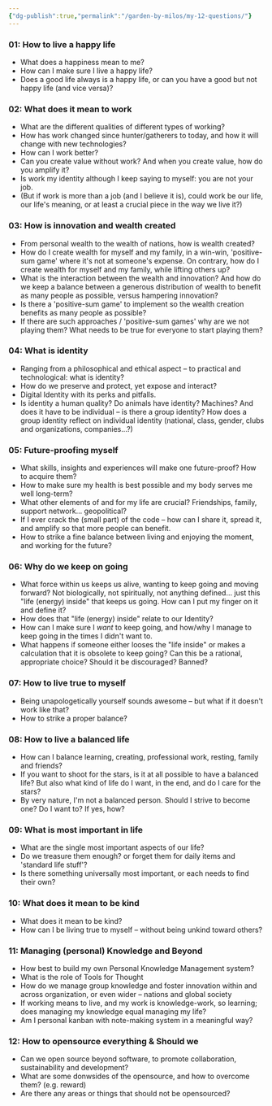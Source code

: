 ```yaml
---
{"dg-publish":true,"permalink":"/garden-by-milos/my-12-questions/"}
---
```



### 01: How to live a happy life
- What does a happiness mean to me?
- How can I make sure I live a happy life?
- Does a good life always is a happy life, or can you have a good but not happy life (and vice versa)?

### 02: What does it mean to work
- What are the different qualities of different types of working?
- How has work changed since hunter/gatherers to today, and how it will change with new technologies?
- How can I work better?
- Can you create value without work? And when you create value, how do you amplify it?
- Is work my identity although I keep saying to myself: you are not your job.
- (But if work is more than a job (and I believe it is), could work be our life, our life's meaning, or at least a crucial piece in the way we live it?)

### 03: How is innovation and wealth created
-   From personal wealth to the wealth of nations, how is wealth created?
-   How do I create wealth for myself and my family, in a win-win, 'positive-sum game' where it's not at someone's expense. On contrary, how do I create wealth for myself and my family, while lifting others up?
-   What is the interaction between the wealth and innovation? And how do we keep a balance between a generous distribution of wealth to benefit as many people as possible, versus hampering innovation?
-   Is there a 'positive-sum game' to implement so the wealth creation benefits as many people as possible?
-   If there are such approaches / 'positive-sum games' why are we not playing them? What needs to be true for everyone to start playing them?

### 04: What is identity
-   Ranging from a philosophical and ethical aspect – to practical and technological: what is identity?
-   How do we preserve and protect, yet expose and interact?
-   Digital Identity with its perks and pitfalls.
-   Is identity a human quality? Do animals have identity? Machines? And does it have to be individual – is there a group identity? How does a group identity reflect on individual identity (national, class, gender, clubs and organizations, companies...?)

### 05: Future-proofing myself
-   What skills, insights and experiences will make one future-proof? How to acquire them?
-   How to make sure my health is best possible and my body serves me well long-term?
-   What other elements of and for my life are crucial? Friendships, family, support network... geopolitical?
-   If I ever crack the (small part) of the code – how can I share it, spread it, and amplify so that more people can benefit.
-   How to strike a fine balance between living and enjoying the moment, and working for the future?

### 06: Why do we keep on going
-   What force within us keeps us alive, wanting to keep going and moving forward? Not biologically, not spiritually, not anything defined... just this "life (energy) inside" that keeps us going. How can I put my finger on it and define it?
-   How does that "life (energy) inside" relate to our Identity?
-   How can I make sure I _want_ to keep going, and how/why I manage to keep going in the times I didn't want to.
-   What happens if someone either looses the "life inside" or makes a calculation that it is obsolete to keep going? Can this be a rational, appropriate choice? Should it be discouraged? Banned?

### 07: How to live true to myself
-   Being unapologetically yourself sounds awesome – but what if it doesn't work like that?
-   How to strike a proper balance?

### 08: How to live a balanced life
-   How can I balance learning, creating, professional work, resting, family and friends?
-   If you want to shoot for the stars, is it at all possible to have a balanced life? But also what kind of life do I want, in the end, and do I care for the stars?
-   By very nature, I'm not a balanced person. Should I strive to become one? Do I want to? If yes, how?

### 09: What is most important in life
-   What are the single most important aspects of our life?
-   Do we treasure them enough? or forget them for daily items and 'standard life stuff'?
-   Is there something universally most important, or each needs to find their own?

### 10: What does it mean to be kind
-   What does it mean to be kind?
-   How can I be living true to myself – without being unkind toward others?

### 11: Managing (personal) Knowledge and Beyond
-   How best to build my own Personal Knowledge Management system?
-   What is the role of Tools for Thought
-   How do we manage group knowledge and foster innovation within and across organization, or even wider – nations and global society
-   If working means to live, and my work is knowledge-work, so learning; does managing my knowledge equal managing my life?
-   Am I personal kanban with note-making system in a meaningful way?

### 12: How to opensource everything & Should we
-   Can we open source beyond software, to promote collaboration, sustainability and development?
-   What are some donwsides of the opensource, and how to overcome them? (e.g. reward)
-   Are there any areas or things that should not be opensourced?
